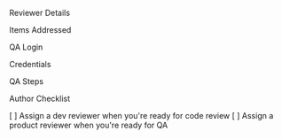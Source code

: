 Reviewer Details

Items Addressed

QA Login

Credentials

QA Steps

Author Checklist

[ ] Assign a dev reviewer when you're ready for code review
[ ] Assign a product reviewer when you're ready for QA
